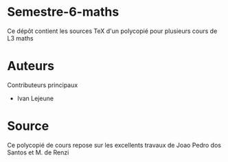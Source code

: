 # Semestre-6-maths


Ce dépôt contient les sources TeX d'un polycopié pour plusieurs cours de L3 maths

# Auteurs

Contributeurs principaux

- Ivan Lejeune

# Source

Ce polycopié de cours repose sur les excellents travaux de Joao Pedro dos Santos et M. de Renzi

